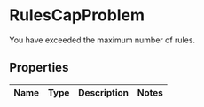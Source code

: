 

# RulesCapProblem

You have exceeded the maximum number of rules.

## Properties

Name | Type | Description | Notes
------------ | ------------- | ------------- | -------------



